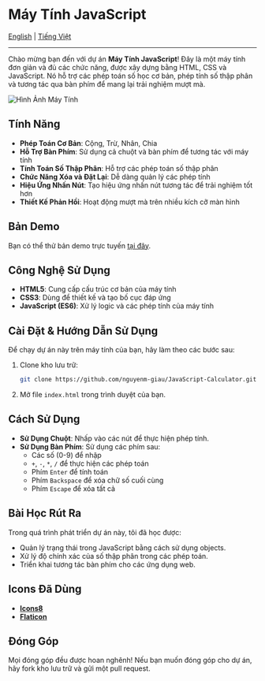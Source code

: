 # Máy Tính JavaScript

[English](./README.md) | [Tiếng Việt](./README_vi.md)

---

Chào mừng bạn đến với dự án **Máy Tính JavaScript**! Đây là một máy tính đơn giản và đủ các chức năng, được xây dựng bằng HTML, CSS và JavaScript. Nó hỗ trợ các phép toán số học cơ bản, phép tính số thập phân và tương tác qua bàn phím để mang lại trải nghiệm mượt mà.

![Hình Ảnh Máy Tính](https://imgur.com/aJk1heK.gif)

## Tính Năng

- **Phép Toán Cơ Bản**: Cộng, Trừ, Nhân, Chia
- **Hỗ Trợ Bàn Phím**: Sử dụng cả chuột và bàn phím để tương tác với máy tính
- **Tính Toán Số Thập Phân**: Hỗ trợ các phép toán số thập phân
- **Chức Năng Xóa và Đặt Lại**: Dễ dàng quản lý các phép tính
- **Hiệu Ứng Nhấn Nút**: Tạo hiệu ứng nhấn nút tương tác để trải nghiệm tốt hơn
- **Thiết Kế Phản Hồi**: Hoạt động mượt mà trên nhiều kích cỡ màn hình

## Bản Demo

Bạn có thể thử bản demo trực tuyến [tại đây](https://nguyenm-giau.github.io/JavaScript-Calculator/).

## Công Nghệ Sử Dụng

- **HTML5**: Cung cấp cấu trúc cơ bản của máy tính
- **CSS3**: Dùng để thiết kế và tạo bố cục đáp ứng
- **JavaScript (ES6)**: Xử lý logic và các phép tính của máy tính

## Cài Đặt & Hướng Dẫn Sử Dụng

Để chạy dự án này trên máy tính của bạn, hãy làm theo các bước sau:

1. Clone kho lưu trữ:

   ```bash
   git clone https://github.com/nguyenm-giau/JavaScript-Calculator.git
   ```

2. Mở file `index.html` trong trình duyệt của bạn.

## Cách Sử Dụng

- **Sử Dụng Chuột**: Nhấp vào các nút để thực hiện phép tính.
- **Sử Dụng Bàn Phím**: Sử dụng các phím sau:
  - Các số (0-9) để nhập
  - `+`, `-`, `*`, `/` để thực hiện các phép toán
  - Phím `Enter` để tính toán
  - Phím `Backspace` để xóa chữ số cuối cùng
  - Phím `Escape` để xóa tất cả

## Bài Học Rút Ra

Trong quá trình phát triển dự án này, tôi đã học được:

- Quản lý trạng thái trong JavaScript bằng cách sử dụng objects.
- Xử lý độ chính xác của số thập phân trong các phép toán.
- Triển khai tương tác bàn phím cho các ứng dụng web.

## Icons Đã Dùng

- **[Icons8](https://icons8.com)**
- **[Flaticon](https://www.flaticon.com)**

## Đóng Góp

Mọi đóng góp đều được hoan nghênh! Nếu bạn muốn đóng góp cho dự án, hãy fork kho lưu trữ và gửi một pull request.
